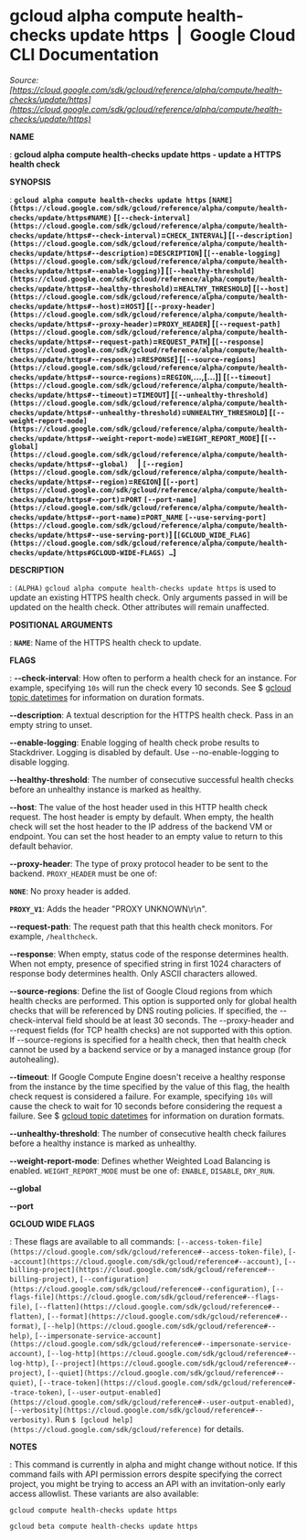 # gcloud alpha compute health-checks update https  |  Google Cloud CLI Documentation

*Source: [https://cloud.google.com/sdk/gcloud/reference/alpha/compute/health-checks/update/https](https://cloud.google.com/sdk/gcloud/reference/alpha/compute/health-checks/update/https)*

**NAME**

: **gcloud alpha compute health-checks update https - update a HTTPS health check**

**SYNOPSIS**

: **`gcloud alpha compute health-checks update https` `[NAME](https://cloud.google.com/sdk/gcloud/reference/alpha/compute/health-checks/update/https#NAME)` [`[--check-interval](https://cloud.google.com/sdk/gcloud/reference/alpha/compute/health-checks/update/https#--check-interval)`=`CHECK_INTERVAL`] [`[--description](https://cloud.google.com/sdk/gcloud/reference/alpha/compute/health-checks/update/https#--description)`=`DESCRIPTION`] [`[--enable-logging](https://cloud.google.com/sdk/gcloud/reference/alpha/compute/health-checks/update/https#--enable-logging)`] [`[--healthy-threshold](https://cloud.google.com/sdk/gcloud/reference/alpha/compute/health-checks/update/https#--healthy-threshold)`=`HEALTHY_THRESHOLD`] [`[--host](https://cloud.google.com/sdk/gcloud/reference/alpha/compute/health-checks/update/https#--host)`=`HOST`] [`[--proxy-header](https://cloud.google.com/sdk/gcloud/reference/alpha/compute/health-checks/update/https#--proxy-header)`=`PROXY_HEADER`] [`[--request-path](https://cloud.google.com/sdk/gcloud/reference/alpha/compute/health-checks/update/https#--request-path)`=`REQUEST_PATH`] [`[--response](https://cloud.google.com/sdk/gcloud/reference/alpha/compute/health-checks/update/https#--response)`=`RESPONSE`] [`[--source-regions](https://cloud.google.com/sdk/gcloud/reference/alpha/compute/health-checks/update/https#--source-regions)`=`REGION`,…,[…]] [`[--timeout](https://cloud.google.com/sdk/gcloud/reference/alpha/compute/health-checks/update/https#--timeout)`=`TIMEOUT`] [`[--unhealthy-threshold](https://cloud.google.com/sdk/gcloud/reference/alpha/compute/health-checks/update/https#--unhealthy-threshold)`=`UNHEALTHY_THRESHOLD`] [`[--weight-report-mode](https://cloud.google.com/sdk/gcloud/reference/alpha/compute/health-checks/update/https#--weight-report-mode)`=`WEIGHT_REPORT_MODE`] [`[--global](https://cloud.google.com/sdk/gcloud/reference/alpha/compute/health-checks/update/https#--global)`     | `[--region](https://cloud.google.com/sdk/gcloud/reference/alpha/compute/health-checks/update/https#--region)`=`REGION`] [`[--port](https://cloud.google.com/sdk/gcloud/reference/alpha/compute/health-checks/update/https#--port)`=`PORT` `[--port-name](https://cloud.google.com/sdk/gcloud/reference/alpha/compute/health-checks/update/https#--port-name)`=`PORT_NAME` `[--use-serving-port](https://cloud.google.com/sdk/gcloud/reference/alpha/compute/health-checks/update/https#--use-serving-port)`] [`[GCLOUD_WIDE_FLAG](https://cloud.google.com/sdk/gcloud/reference/alpha/compute/health-checks/update/https#GCLOUD-WIDE-FLAGS) …`]**

**DESCRIPTION**

: `(ALPHA)` `gcloud alpha compute health-checks update
https` is used to update an existing HTTPS health check. Only arguments
passed in will be updated on the health check. Other attributes will remain
unaffected.

**POSITIONAL ARGUMENTS**

: **`NAME`**:
Name of the HTTPS health check to update.

**FLAGS**

: **--check-interval**:
How often to perform a health check for an instance. For example, specifying
``10s`` will run the check every 10 seconds.
See $ [gcloud topic datetimes](https://cloud.google.com/sdk/gcloud/reference/topic/datetimes)
for information on duration formats.

**--description**:
A textual description for the HTTPS health check. Pass in an empty string to
unset.

**--enable-logging**:
Enable logging of health check probe results to Stackdriver. Logging is disabled
by default.
Use --no-enable-logging to disable logging.

**--healthy-threshold**:
The number of consecutive successful health checks before an unhealthy instance
is marked as healthy.

**--host**:
The value of the host header used in this HTTP health check request. The host
header is empty by default. When empty, the health check will set the host
header to the IP address of the backend VM or endpoint. You can set the host
header to an empty value to return to this default behavior.

**--proxy-header**:
The type of proxy protocol header to be sent to the backend.
`PROXY_HEADER` must be one of:

**`NONE`**:
No proxy header is added.

**`PROXY_V1`**:
Adds the header "PROXY UNKNOWN\r\n".

**--request-path**:
The request path that this health check monitors. For example,
``/healthcheck``.

**--response**:
When empty, status code of the response determines health. When not empty,
presence of specified string in first 1024 characters of response body
determines health. Only ASCII characters allowed.

**--source-regions**:
Define the list of Google Cloud regions from which health checks are performed.
This option is supported only for global health checks that will be referenced
by DNS routing policies. If specified, the --check-interval field should be at
least 30 seconds. The --proxy-header and --request fields (for TCP health
checks) are not supported with this option.
If --source-regions is specified for a health check, then that health check
cannot be used by a backend service or by a managed instance group (for
autohealing).

**--timeout**:
If Google Compute Engine doesn't receive a healthy response from the instance by
the time specified by the value of this flag, the health check request is
considered a failure. For example, specifying
``10s`` will cause the check to wait for 10
seconds before considering the request a failure. See $ [gcloud topic datetimes](https://cloud.google.com/sdk/gcloud/reference/topic/datetimes) for
information on duration formats.

**--unhealthy-threshold**:
The number of consecutive health check failures before a healthy instance is
marked as unhealthy.

**--weight-report-mode**:
Defines whether Weighted Load Balancing is enabled.
`WEIGHT_REPORT_MODE` must be one of: `ENABLE`,
`DISABLE`, `DRY_RUN`.

**--global**

**--port**

**GCLOUD WIDE FLAGS**

: These flags are available to all commands: `[--access-token-file](https://cloud.google.com/sdk/gcloud/reference#--access-token-file)`,
`[--account](https://cloud.google.com/sdk/gcloud/reference#--account)`, `[--billing-project](https://cloud.google.com/sdk/gcloud/reference#--billing-project)`,
`[--configuration](https://cloud.google.com/sdk/gcloud/reference#--configuration)`,
`[--flags-file](https://cloud.google.com/sdk/gcloud/reference#--flags-file)`,
`[--flatten](https://cloud.google.com/sdk/gcloud/reference#--flatten)`, `[--format](https://cloud.google.com/sdk/gcloud/reference#--format)`, `[--help](https://cloud.google.com/sdk/gcloud/reference#--help)`, `[--impersonate-service-account](https://cloud.google.com/sdk/gcloud/reference#--impersonate-service-account)`,
`[--log-http](https://cloud.google.com/sdk/gcloud/reference#--log-http)`,
`[--project](https://cloud.google.com/sdk/gcloud/reference#--project)`, `[--quiet](https://cloud.google.com/sdk/gcloud/reference#--quiet)`, `[--trace-token](https://cloud.google.com/sdk/gcloud/reference#--trace-token)`, `[--user-output-enabled](https://cloud.google.com/sdk/gcloud/reference#--user-output-enabled)`,
`[--verbosity](https://cloud.google.com/sdk/gcloud/reference#--verbosity)`.
Run `$ [gcloud help](https://cloud.google.com/sdk/gcloud/reference)` for details.

**NOTES**

: This command is currently in alpha and might change without notice. If this
command fails with API permission errors despite specifying the correct project,
you might be trying to access an API with an invitation-only early access
allowlist. These variants are also available:

```
gcloud compute health-checks update https
```

```
gcloud beta compute health-checks update https
```